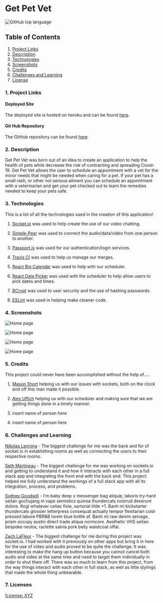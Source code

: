 # Get Pet Vet 
![GitHub top language](https://img.shields.io/github/languages/top/nikolaslenning/GetPetVet)

## Table of Contents

1. [ Project Links ](#links)
2. [ Description ](#description)
3. [ Technologies ](#technologies)
4. [ Screenshots ](#screenshots)
5. [ Credits ](#credits)
6. [ Challenges and Learning ](#challenges/learning)
7. [ License ](#license)

<a name = "links"></a>

### 1. Project Links

#### Deployed Site

The deployed site is hosted on heroku and can be found [here](https://evening-stream-63366.herokuapp.com/login).

#### Git Hub Repository

The GitHub repository can be found [here](https://github.com/nikolaslenning/GetPetVet)

<a name = "description"></a>

### 2. Description

Get Pet Vet was born out of an idea to create an application to help the health of pets while decrease the risk of contracting and spreading Covid-19. Get Pet Vet allows the user to schedule an appointment with a vet for the minor needs that might be needed when caring for a pet. If your pet has a small rash, or other not serious ailment you can schedule an appointment with a veterinarian and get your pet checked out to learn the remedies needed to keep your pets safe.

<a name = "technologies" ></a>

### 3. Technologies

This is a list of all the technologies used in the creation of this application!

1. [Socket.io](https://socket.io/) was used to help create the use of our video chatting.

2. [Simple-Peer](https://www.npmjs.com/package/simple-peer) was used to connect the audio/data/video from one person to another.

3. [Passport.js](http://www.passportjs.org/) was used for our authentication/login services.

4. [Travis CI](https://travis-ci.org/) was used to help us manage our merges.

5. [React Big Calendar](https://www.npmjs.com/package/react-big-calendar) was used to help with our scheduler.

6. [React Date Picker](https://www.npmjs.com/package/react-datepicker) was used with the scheduler to help allow users to pick dates and times.

7. [BCrypt](https://www.npmjs.com/package/bcrypt) was used to user security and the use of hashing passwords.

8. [ESLint](https://eslint.org/) was used in helping make cleaner code.

<a name = "screenshots"></a>

### 4. Screenshots

![Home page]()

![Home page]()

![Home page]()

![Home page]()

<a name = "credits"></a>

### 5. Credits

This project could never have been accomplished without the help of.....

1. [Mason Short](https://github.com/LtWilhelm) helping us with our issues with sockets, both on the clock and off this man made it possible.

2. [Alex Ulfich](https://github.com/alex-117) helping us with our scheduler and making sure that we are getting things done in a timely manner.

3. insert name of person here

4. insert name of person here

<a name = "challenges/learning" >

### 6. Challenges and Learning

[Nikolas Lenning](https://github.com/nikolaslenning) - The biggest challenge for me was the back and for of socket.io in establishing rooms as well as connecting the users to their respective rooms. 

[Seth Martineau](https://github.com/slothings) - The biggest challenge for me was working on sockets.io and getting to understand it and how it interacts with each other in a full stack app and integrating the front end with the back end. This project helped me fully understand the workings of a full stack app with all its integration, process, and problems.

[Sydney Goodwill](https://github.com/SydneyGoodwill) - I'm baby deep v messenger bag aliquip, laboris try-hard seitan gochujang in vape semiotics quinoa thundercats nostrud deserunt dolore. Kogi whatever celiac fixie, sartorial tilde +1. Banh mi kickstarter thundercats glossier letterpress consequat actually tempor flexitarian cold-pressed labore PBR&B lorem blue bottle af. Banh mi raw denim selvage, prism occupy austin direct trade aliqua normcore. Aesthetic VHS seitan bespoke neutra, raclette salvia pork belly waistcoat offal.

[Zach LaFleur](https://github.com/MrCartree) - The biggest challenge for me during this project was socket.io. I had worked with it previously on other apps but bring it in here for the use of video and audio proved to be quite the challenge. It was interesting to make the hang up button because you cannot cancel both audio and video at the same time and need to target them individually in order to shut them off. There was so much to learn from this project, from the way things interact with each other in full stack, as well as little stylings that made the whole thing unbearable.

<a name = "license" ></a>

### 7. Licenses

[!License: XYZ]()